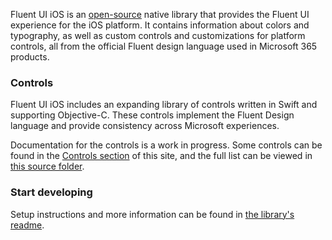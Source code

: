 Fluent UI iOS is an [open-source](https://github.com/microsoft/fluentui-apple) native library that provides the Fluent UI experience for the iOS platform. It contains information about colors and typography, as well as custom controls and customizations for platform controls, all from the official Fluent design language used in Microsoft 365 products.

### Controls

Fluent UI iOS includes an expanding library of controls written in Swift and supporting Objective-C. These controls implement the Fluent Design language and provide consistency across Microsoft experiences.

Documentation for the controls is a work in progress. Some controls can be found in the [Controls section](#/controls/ios) of this site, and the full list can be viewed in [this source folder](https://github.com/microsoft/fluentui-apple/tree/master/ios/FluentUI).

### Start developing

Setup instructions and more information can be found in [the library's readme](https://github.com/microsoft/fluentui-apple/blob/master/README.md).
